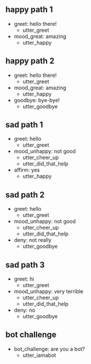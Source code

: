 ## happy path 1
* greet: hello there!
    - utter_greet
* mood_great: amazing   <!-- predicted: affirm: amazing -->
    - utter_happy   <!-- predicted: utter_affirm -->


## happy path 2
* greet: hello there!
    - utter_greet
* mood_great: amazing   <!-- predicted: affirm: amazing -->
    - utter_happy   <!-- predicted: utter_affirm -->
* goodbye: bye-bye!
    - utter_goodbye


## sad path 1
* greet: hello
    - utter_greet
* mood_unhappy: not good   <!-- predicted: affirm: not good -->
    - utter_cheer_up   <!-- predicted: utter_affirm -->
    - utter_did_that_help   <!-- predicted: action_listen -->
* affirm: yes
    - utter_happy   <!-- predicted: utter_affirm -->


## sad path 2
* greet: hello
    - utter_greet
* mood_unhappy: not good   <!-- predicted: affirm: not good -->
    - utter_cheer_up   <!-- predicted: utter_affirm -->
    - utter_did_that_help   <!-- predicted: action_listen -->
* deny: not really   <!-- predicted: affirm: not really -->
    - utter_goodbye   <!-- predicted: utter_affirm -->


## sad path 3
* greet: hi
    - utter_greet
* mood_unhappy: very terrible   <!-- predicted: affirm: very terrible -->
    - utter_cheer_up   <!-- predicted: utter_affirm -->
    - utter_did_that_help   <!-- predicted: action_listen -->
* deny: no   <!-- predicted: price_list_400: no -->
    - utter_goodbye   <!-- predicted: utter_price_list_400 -->


## bot challenge
* bot_challenge: are you a bot?
    - utter_iamabot   <!-- predicted: utter_bot_challenge -->


